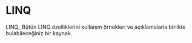 # LINQ
LINQ_
Bütün LINQ özelliklerini kullanım örnekleri ve açıklamalarla birlikte bulabileceğiniz bir kaynak.
